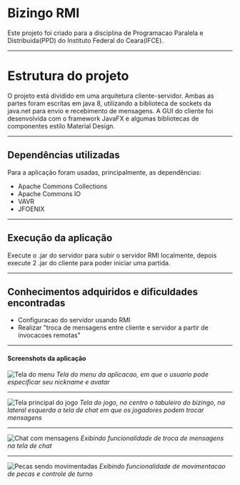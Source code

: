 # Bizingo RMI


Este projeto foi criado para a disciplina de Programacao Paralela e Distribuida(PPD) do Instituto Federal do Ceara(IFCE).

---

# Estrutura do projeto

O projeto está dividido em uma arquitetura cliente-servidor. Ambas as partes foram escritas em java 8, utilizando a biblioteca de sockets da java.net para envio e recebimento de mensagens. A GUI do cliente foi desenvolvida com o framework JavaFX e algumas bibliotecas de componentes estilo Material Design.

---

## Dependências utilizadas

Para a aplicação foram usadas, principalmente, as dependências:

+ Apache Commons Collections
+ Apache Commons IO
+ VAVR
+ JFOENIX

---

## Execução da aplicação

Execute o .jar do servidor para subir o servidor RMI localmente, depois execute 2 .jar do cliente para poder iniciar uma partida.


---

## Conhecimentos adquiridos e dificuldades encontradas

* Configuracao do servidor usando RMI
* Realizar "troca de mensagens entre cliente e servidor a partir de invocacoes remotas"

---

#### Screenshots da aplicação

![Tela do menu](https://i.imgur.com/a8tV7XW.jpg)
  *Tela do menu da aplicacao, em que o usuario pode especificar seu nickname e avatar*

---  
  
![Tela principal do jogo](https://i.imgur.com/qYdPb43.jpg)
  *Tela do jogo, no centro o tabuleiro do bizingo, na lateral esquerda a tela de chat em que os jogadores podem trocar mensagens*
  
 ---
 
 ![Chat com mensagens](https://i.imgur.com/1APzKs7.jpg)
  *Exibindo funcionalidade de troca de mensagens na tela de chat*
  
  ---
  
  ![Pecas sendo movimentadas](https://i.imgur.com/443RHA0.jpg)
  *Exibindo funcionalidade de movimentacao de pecas e controle de turno*
  

